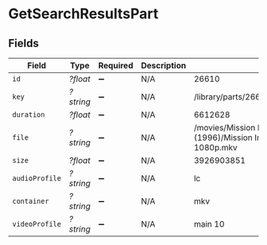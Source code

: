 # GetSearchResultsPart


## Fields

| Field                                                                        | Type                                                                         | Required                                                                     | Description                                                                  | Example                                                                      |
| ---------------------------------------------------------------------------- | ---------------------------------------------------------------------------- | ---------------------------------------------------------------------------- | ---------------------------------------------------------------------------- | ---------------------------------------------------------------------------- |
| `id`                                                                         | *?float*                                                                     | :heavy_minus_sign:                                                           | N/A                                                                          | 26610                                                                        |
| `key`                                                                        | *?string*                                                                    | :heavy_minus_sign:                                                           | N/A                                                                          | /library/parts/26610/1589234571/file.mkv                                     |
| `duration`                                                                   | *?float*                                                                     | :heavy_minus_sign:                                                           | N/A                                                                          | 6612628                                                                      |
| `file`                                                                       | *?string*                                                                    | :heavy_minus_sign:                                                           | N/A                                                                          | /movies/Mission Impossible (1996)/Mission Impossible (1996) Bluray-1080p.mkv |
| `size`                                                                       | *?float*                                                                     | :heavy_minus_sign:                                                           | N/A                                                                          | 3926903851                                                                   |
| `audioProfile`                                                               | *?string*                                                                    | :heavy_minus_sign:                                                           | N/A                                                                          | lc                                                                           |
| `container`                                                                  | *?string*                                                                    | :heavy_minus_sign:                                                           | N/A                                                                          | mkv                                                                          |
| `videoProfile`                                                               | *?string*                                                                    | :heavy_minus_sign:                                                           | N/A                                                                          | main 10                                                                      |